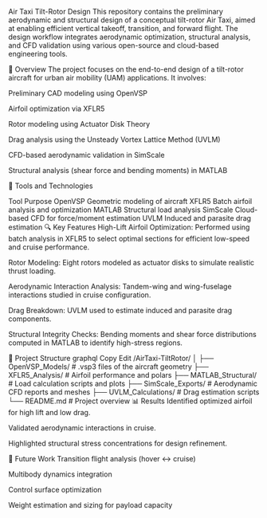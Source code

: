 Air Taxi Tilt-Rotor Design
This repository contains the preliminary aerodynamic and structural design of a conceptual tilt-rotor Air Taxi, aimed at enabling efficient vertical takeoff, transition, and forward flight. The design workflow integrates aerodynamic optimization, structural analysis, and CFD validation using various open-source and cloud-based engineering tools.

📌 Overview
The project focuses on the end-to-end design of a tilt-rotor aircraft for urban air mobility (UAM) applications. It involves:

Preliminary CAD modeling using OpenVSP

Airfoil optimization via XFLR5

Rotor modeling using Actuator Disk Theory

Drag analysis using the Unsteady Vortex Lattice Method (UVLM)

CFD-based aerodynamic validation in SimScale

Structural analysis (shear force and bending moments) in MATLAB

🧰 Tools and Technologies

Tool	Purpose
OpenVSP	Geometric modeling of aircraft
XFLR5	Batch airfoil analysis and optimization
MATLAB	Structural load analysis
SimScale	Cloud-based CFD for force/moment estimation
UVLM	Induced and parasite drag estimation
🔍 Key Features
High-Lift Airfoil Optimization: Performed using batch analysis in XFLR5 to select optimal sections for efficient low-speed and cruise performance.

Rotor Modeling: Eight rotors modeled as actuator disks to simulate realistic thrust loading.

Aerodynamic Interaction Analysis: Tandem-wing and wing-fuselage interactions studied in cruise configuration.

Drag Breakdown: UVLM used to estimate induced and parasite drag components.

Structural Integrity Checks: Bending moments and shear force distributions computed in MATLAB to identify high-stress regions.

📂 Project Structure
graphql
Copy
Edit
/AirTaxi-TiltRotor/
│
├── OpenVSP_Models/           # .vsp3 files of the aircraft geometry
├── XFLR5_Analysis/           # Airfoil performance and polars
├── MATLAB_Structural/        # Load calculation scripts and plots
├── SimScale_Exports/         # Aerodynamic CFD reports and meshes
├── UVLM_Calculations/        # Drag estimation scripts
└── README.md                 # Project overview
📊 Results
Identified optimized airfoil for high lift and low drag.

Validated aerodynamic interactions in cruise.

Highlighted structural stress concentrations for design refinement.

🚀 Future Work
Transition flight analysis (hover ↔ cruise)

Multibody dynamics integration

Control surface optimization

Weight estimation and sizing for payload capacity
